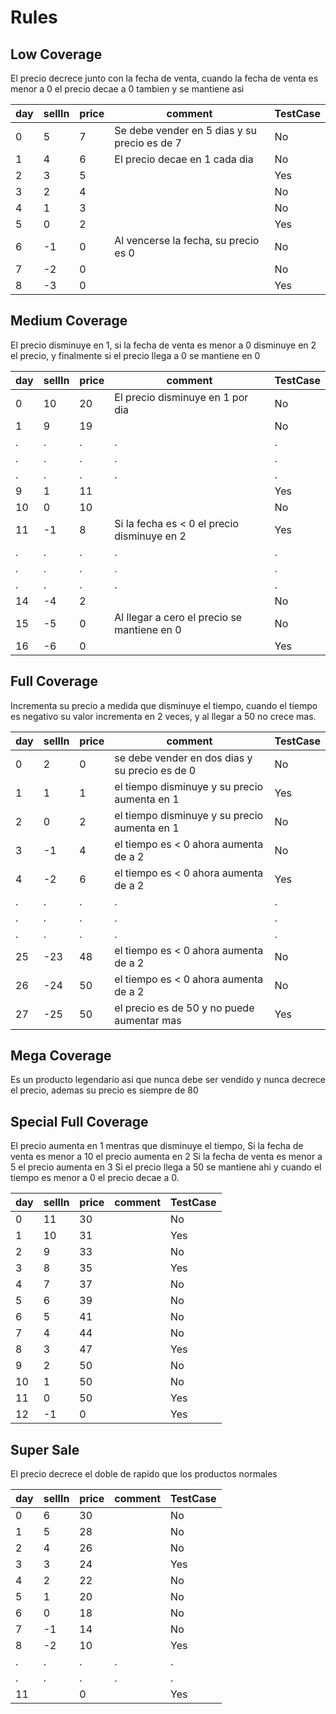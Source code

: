 # Rules

## Low Coverage

El precio decrece junto con la fecha de venta, cuando la fecha de venta es menor a 0 el precio decae a 0 tambien y se mantiene asi

| day | sellIn | price | comment                                      | TestCase |
| --- | ------ | ----- | -------------------------------------------- | -------- |
| 0   | 5      | 7     | Se debe vender en 5 dias y su precio es de 7 | No       |
| 1   | 4      | 6     | El precio decae en 1 cada dia                | No       |
| 2   | 3      | 5     |                                              | Yes      |
| 3   | 2      | 4     |                                              | No       |
| 4   | 1      | 3     |                                              | No       |
| 5   | 0      | 2     |                                              | Yes      |
| 6   | -1     | 0     | Al vencerse la fecha, su precio es 0         | No       |
| 7   | -2     | 0     |                                              | No       |
| 8   | -3     | 0     |                                              | Yes      |

## Medium Coverage

El precio disminuye en 1, si la fecha de venta es menor a 0 disminuye en 2 el precio, y finalmente si el precio llega a 0 se mantiene en 0

| day | sellIn | price | comment                                     | TestCase |
| --- | ------ | ----- | ------------------------------------------- | -------- |
| 0   | 10     | 20    | El precio disminuye en 1 por dia            | No       |
| 1   | 9      | 19    |                                             | No       |
| .   | .      | .     | .                                           | .        |
| .   | .      | .     | .                                           | .        |
| .   | .      | .     | .                                           | .        |
| 9   | 1      | 11    |                                             | Yes      |
| 10  | 0      | 10    |                                             | No       |
| 11  | -1     | 8     | Si la fecha es < 0 el precio disminuye en 2 | Yes      |
| .   | .      | .     | .                                           | .        |
| .   | .      | .     | .                                           | .        |
| .   | .      | .     | .                                           | .        |
| 14  | -4     | 2     |                                             | No       |
| 15  | -5     | 0     | Al llegar a cero el precio se mantiene en 0 | No       |
| 16  | -6     | 0     |                                             | Yes      |

## Full Coverage

Incrementa su precio a medida que disminuye el tiempo, cuando el tiempo es negativo su valor incrementa en 2 veces, y al llegar a 50 no crece mas.

| day | sellIn | price | comment                                        | TestCase |
| --- | ------ | ----- | ---------------------------------------------- | -------- |
| 0   | 2      | 0     | se debe vender en dos dias y su precio es de 0 | No       |
| 1   | 1      | 1     | el tiempo disminuye y su precio aumenta en 1   | Yes      |
| 2   | 0      | 2     | el tiempo disminuye y su precio aumenta en 1   | No       |
| 3   | -1     | 4     | el tiempo es < 0 ahora aumenta de a 2          | No       |
| 4   | -2     | 6     | el tiempo es < 0 ahora aumenta de a 2          | Yes      |
| .   | .      | .     | .                                              | .        |
| .   | .      | .     | .                                              | .        |
| .   | .      | .     | .                                              | .        |
| 25  | -23    | 48    | el tiempo es < 0 ahora aumenta de a 2          | No       |
| 26  | -24    | 50    | el tiempo es < 0 ahora aumenta de a 2          | No       |
| 27  | -25    | 50    | el precio es de 50 y no puede aumentar mas     | Yes      |

## Mega Coverage

Es un producto legendario asi que nunca debe ser vendido y nunca decrece el precio, ademas su precio es siempre de 80

## Special Full Coverage

El precio aumenta en 1 mentras que disminuye el tiempo,
Si la fecha de venta es menor a 10 el precio aumenta en 2
Si la fecha de venta es menor a 5 el precio aumenta en 3
Si el precio llega a 50 se mantiene ahi y
cuando el tiempo es menor a 0 el precio decae a 0.

| day | sellIn | price | comment | TestCase |
| --- | ------ | ----- | ------- | -------- |
| 0   | 11     | 30    |         | No       |
| 1   | 10     | 31    |         | Yes      |
| 2   | 9      | 33    |         | No       |
| 3   | 8      | 35    |         | Yes      |
| 4   | 7      | 37    |         | No       |
| 5   | 6      | 39    |         | No       |
| 6   | 5      | 41    |         | No       |
| 7   | 4      | 44    |         | No       |
| 8   | 3      | 47    |         | Yes      |
| 9   | 2      | 50    |         | No       |
| 10  | 1      | 50    |         | No       |
| 11  | 0      | 50    |         | Yes      |
| 12  | -1     | 0     |         | Yes      |

## Super Sale

El precio decrece el doble de rapido que los productos normales

| day | sellIn | price | comment | TestCase |
| --- | ------ | ----- | ------- | -------- |
| 0   | 6      | 30    |         | No       |
| 1   | 5      | 28    |         | No       |
| 2   | 4      | 26    |         | No       |
| 3   | 3      | 24    |         | Yes      |
| 4   | 2      | 22    |         | No       |
| 5   | 1      | 20    |         | No       |
| 6   | 0      | 18    |         | No       |
| 7   | -1     | 14    |         | No       |
| 8   | -2     | 10    |         | Yes      |
| .   | .      | .     | .       | .        |
| .   | .      | .     | .       | .        |
| 11  |        | 0     |         | Yes      |

